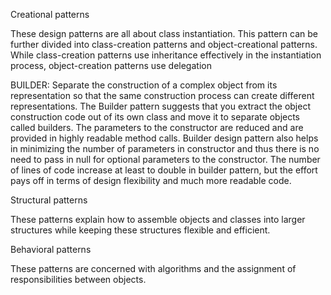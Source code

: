 Creational patterns

These design patterns are all about class instantiation. This pattern can be further divided into class-creation patterns and object-creational patterns. While class-creation patterns use inheritance effectively in the instantiation process, object-creation patterns use delegation

BUILDER:
Separate the construction of a complex object from its representation so that the same construction process can create different representations.
The Builder pattern suggests that you extract the object construction code out of its own class and move it to separate objects called builders.
The parameters to the constructor are reduced and are provided in highly readable method calls.
Builder design pattern also helps in minimizing the number of parameters in constructor and thus there is no need to pass in null for optional parameters to the constructor.
The number of lines of code increase at least to double in builder pattern, but the effort pays off in terms of design flexibility and much more readable code.

Structural patterns

These patterns explain how to assemble objects and classes into larger structures while keeping these structures flexible and efficient.

Behavioral patterns

These patterns are concerned with algorithms and the assignment of responsibilities between objects.
